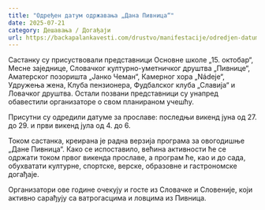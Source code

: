 ```yaml
---
title: "Одређен датум одржавања „Дана Пивница“"
date: 2025-07-21
category: Дешавања / Догађаји
url: https://backapalankavesti.com/drustvo/manifestacije/odredjen-datum-odrzavanja-dana-pivnica/
---
```


Састанку су присуствовали представници Основне школе „15. октобар“, Месне заједнице, Словачког културно-уметничког друштва „Пивнице“, Аматерског позоришта „Јанко Чеман“, Камерног хора „Nádeje“, Удружења жена, Клуба пензионера, Фудбалског клуба „Славија“ и Ловачког друштва. Остали позвани представници су унапред обавестили организаторе о свом планираном учешћу.

Присутни су одредили датуме за прославе: последњи викенд јуна од 27. до 29. и први викенд јула од 4. до 6.

Током састанка, креирана је радна верзија програма за овогодишње „Дане Пивница“. Како се испоставило, већина активности ће се одржати током првог викенда прославе, а програм ће, као и до сада, обухватати културне, спортске, верске, образовне и гастрономске догађаје.

Организатори ове године очекују и госте из Словачке и Словеније, који активно сарађују са ватрогасцима и ловцима из Пивница.
